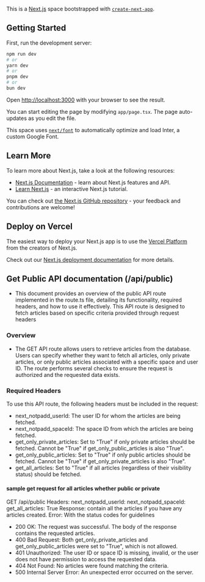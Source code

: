 This is a [Next.js](https://nextjs.org/) space bootstrapped with [`create-next-app`](https://github.com/vercel/next.js/tree/canary/packages/create-next-app).

## Getting Started

First, run the development server:

```bash
npm run dev
# or
yarn dev
# or
pnpm dev
# or
bun dev
```

Open [http://localhost:3000](http://localhost:3000) with your browser to see the result.

You can start editing the page by modifying `app/page.tsx`. The page auto-updates as you edit the file.

This space uses [`next/font`](https://nextjs.org/docs/basic-features/font-optimization) to automatically optimize and load Inter, a custom Google Font.

## Learn More

To learn more about Next.js, take a look at the following resources:

- [Next.js Documentation](https://nextjs.org/docs) - learn about Next.js features and API.
- [Learn Next.js](https://nextjs.org/learn) - an interactive Next.js tutorial.

You can check out [the Next.js GitHub repository](https://github.com/vercel/next.js/) - your feedback and contributions are welcome!

## Deploy on Vercel

The easiest way to deploy your Next.js app is to use the [Vercel Platform](https://vercel.com/new?utm_medium=default-template&filter=next.js&utm_source=create-next-app&utm_campaign=create-next-app-readme) from the creators of Next.js.

Check out our [Next.js deployment documentation](https://nextjs.org/docs/deployment) for more details.

## Get Public API documentation (/api/public)

- This document provides an overview of the public API route implemented in the route.ts file, detailing its functionality, required headers, and how to use it effectively. This API route is designed to fetch articles based on specific criteria provided through request headers

### Overview

- The GET API route allows users to retrieve articles from the database. Users can specify whether they want to fetch all articles, only private articles, or only public articles associated with a specific space and user ID. The route performs several checks to ensure the request is authorized and the requested data exists.

### Required Headers

To use this API route, the following headers must be included in the request:

- next_notpadd_userId: The user ID for whom the articles are being fetched.
- next_notpadd_spaceId: The space ID from which the articles are being fetched.
- get_only_private_articles: Set to "True" if only private articles should be fetched. Cannot be "True" if get_only_public_articles is also "True".
- get_only_public_articles: Set to "True" if only public articles should be fetched. Cannot be "True" if get_only_private_articles is also "True".
- get_all_articles: Set to "True" if all articles (regardless of their visibility status) should be fetched.

#### sample get request for all articles whether public or private

GET /api/public
Headers:
next_notpadd_userId: <Your-UserId from notpadd>
next_notpadd_spaceId: <Your-SpaceId from notpadd>
get_all_articles: True
Response:
contain all the articles if you have any articles created.
Error: With the status codes for guidelines

- 200 OK: The request was successful. The body of the response contains the requested articles.
- 400 Bad Request: Both get_only_private_articles and get_only_public_articles were set to "True", which is not allowed.
- 401 Unauthorized: The user ID or space ID is missing, invalid, or the user does not have permission to access the requested data.
- 404 Not Found: No articles were found matching the criteria.
- 500 Internal Server Error: An unexpected error occurred on the server.
